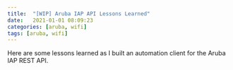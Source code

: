 ```yaml
---
title:  "[WIP] Aruba IAP API Lessons Learned"
date:   2021-01-01 08:09:23
categories: [aruba, wifi]
tags: [aruba, wifi]
---
```


Here are some lessons learned as I built an automation client for the Aruba IAP REST API.

